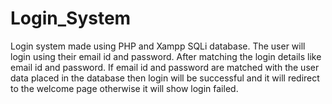 # Login_System
Login system made using PHP and Xampp SQLi database. The user will login using their email id and password. After matching the login details like email id and password. If email id and password are matched with the user data placed in the database then login will be successful and it will redirect to the welcome page otherwise it will show login failed.
